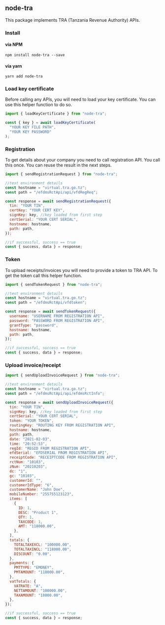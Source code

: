 ## node-tra

This package implements TRA (Tanzania Revenue Authority) APIs.

### Install

#### via NPM

```
npm install node-tra --save
```

#### via yarn

```
yarn add node-tra
```

### Load key certificate

Before calling any APIs, you will need to load your key certificate. You can use this helper function to do so.

```javascript
import { loadKeyCertificate } from "node-tra";

const { key } = await loadKeyCertificate(
  "YOUR KEY FILE PATH",
  "YOUR KEY PASSWORD"
);
```

### Registration

To get details about your company you need to call registration API. You call this once. You can reuse the result in the next steps.

```javascript
import { sendRegistrationRequest } from "node-tra";

//test environment details
const hostname = "virtual.tra.go.tz";
const path = "/efdmsRctApi/api/vfdRegReq";

const response = await sendRegistrationRequest({
  tin: "YOUR TIN",
  certKey: "YOUR CERT KEY",
  signKey: key, //key loaded from first step
  certSerial: "YOUR CERT SERIAL",
  hostname: hostname,
  path: path,
});

//if successful, success == true
const { success, data } = response;
```

### Token

To upload receipts/invoices you will need to provide a token to TRA API. To get the token call this helper function.

```javascript
import { sendTokenRequest } from "node-tra";

//test environment details
const hostname = "virtual.tra.go.tz";
const path = "/efdmsRctApi/vfdtoken";

const response = await sendTokenRequest({
  username: "USERNAME FROM REGISTRATION API",
  password: "PASSWORD FROM REGISTRATION API",
  grantType: "password",
  hostname: hostname,
  path: path,
});

//if successful, success == true
const { success, data } = response;
```

### Upload invoice/receipt

```javascript
import { sendUploadInvoiceRequest } from "node-tra";

//test environment details
const hostname = "virtual.tra.go.tz";
const path = "/efdmsRctApi/api/efdmsRctInfo";

const response = await sendUploadInvoiceRequest({
  tin: "YOUR TIN",
  signKey: key, //key loaded from first step
  certSerial: "YOUR CERT SERIAL",
  token: "YOUR TOKEN",
  routingKey: "ROUTING KEY FROM REGISTRATION API",
  hostname: hostname,
  path: path,
  date: "2021-02-03",
  time: "20:52:53",
  regId: "REGID FROM REGISTRATION API",
  efdSerial: "EFDSERIAL FROM REGISTRATION API",
  receiptCode: "RECEIPTCODE FROM REGISTRATION API",
  rctNum: "10103",
  zNum: "20210203",
  dc: "1",
  gc: "10103",
  customerId: "",
  customerIdType: "6",
  customerName: "John Doe",
  mobileNumber: "255755123123",
  items: [
    {
      ID: 1,
      DESC: "Product 1",
      QTY: 1,
      TAXCODE: 1,
      AMT: "118000.00",
    },
  ],
  totals: {
    TOTALTAXEXCL: "100000.00",
    TOTALTAXINCL: "118000.00",
    DISCOUNT: "0.00",
  },
  payments: {
    PMTTYPE: "EMONEY",
    PMTAMOUNT: "118000.00",
  },
  vatTotals: {
    VATRATE: "A",
    NETTAMOUNT: "100000.00",
    TAXAMOUNT: "18000.00",
  },
});

//if successful, success == true
const { success, data } = response;
```
